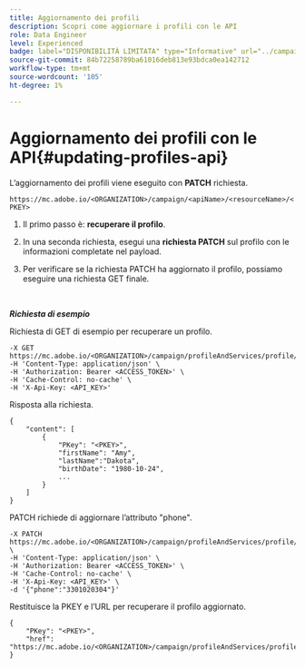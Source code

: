 ```yaml
---
title: Aggiornamento dei profili
description: Scopri come aggiornare i profili con le API
role: Data Engineer
level: Experienced
badge: label="DISPONIBILITÀ LIMITATA" type="Informative" url="../campaign-standard-migration-home.md" tooltip="Limitato agli utenti Campaign Standard migrati"
source-git-commit: 84b72258789ba61016deb813e93bdca0ea142712
workflow-type: tm+mt
source-wordcount: '105'
ht-degree: 1%

---
```


# Aggiornamento dei profili con le API{#updating-profiles-api}

L’aggiornamento dei profili viene eseguito con **PATCH** richiesta.

`https://mc.adobe.io/<ORGANIZATION>/campaign/<apiName>/<resourceName>/<PKEY>`

1. Il primo passo è: **recuperare il profilo**.

1. In una seconda richiesta, esegui una **richiesta PATCH** sul profilo con le informazioni completate nel payload.

1. Per verificare se la richiesta PATCH ha aggiornato il profilo, possiamo eseguire una richiesta GET finale.

<br/>

***Richiesta di esempio***

Richiesta di GET di esempio per recuperare un profilo.

```
-X GET https://mc.adobe.io/<ORGANIZATION>/campaign/profileAndServices/profile/<PKEY>\
-H 'Content-Type: application/json' \
-H 'Authorization: Bearer <ACCESS_TOKEN>' \
-H 'Cache-Control: no-cache' \
-H 'X-Api-Key: <API_KEY>'
```

Risposta alla richiesta.

```
{
    "content": [
        {
            "PKey": "<PKEY>",
            "firstName": "Amy",
            "lastName":"Dakota",
            "birthDate": "1980-10-24",
            ...
        }
    ]
}
```

PATCH richiede di aggiornare l’attributo &quot;phone&quot;.

```
-X PATCH https://mc.adobe.io/<ORGANIZATION>/campaign/profileAndServices/profile/<PKEY> \
-H 'Content-Type: application/json' \
-H 'Authorization: Bearer <ACCESS_TOKEN>' \
-H 'Cache-Control: no-cache' \
-H 'X-Api-Key: <API_KEY>' \
-d '{"phone":"3301020304"}'
```

Restituisce la PKEY e l’URL per recuperare il profilo aggiornato.

```
{
    "PKey": "<PKEY>",
    "href": "https://mc.adobe.io/<ORGANIZATION>/campaign/profileAndServices/profile/@2v1dr3ZKJveMDhAdh0MPnh9hNQQ93qb7AW6BNVVKknjwXvTZRBAgUqz1SNcB4ZndgjqOofx3BwBZYBftlmObISoM3rs"
}
```
